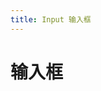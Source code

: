 ```yaml
---
title: Input 输入框
---
```


# 输入框

<ClientOnly>
<input-demo-1></input-demo-1>
<input-demo-2></input-demo-2>
</ClientOnly>